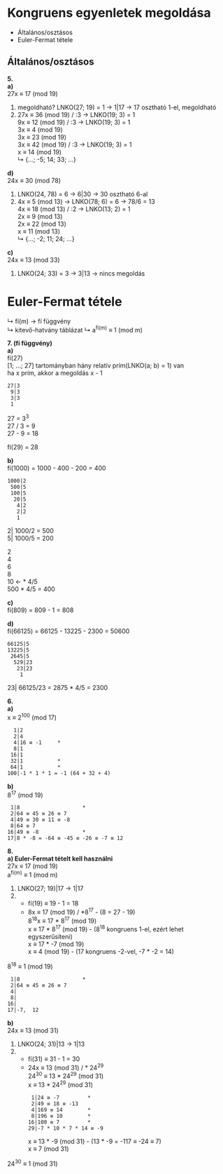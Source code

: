# Kongruens egyenletek megoldása
- Általános/osztásos
- Euler-Fermat tétele

## Általános/osztásos
**5.**  
**a)**  
27x ≡ 17 (mod 19)  
1. megoldható?
LNKO(27; 19) = 1 -> 1|17 -> 17 osztható 1-el, megoldható
2. 27x ≡ 36 (mod 19) / :3 -> LNKO(19; 3) = 1  
9x ≡ 12 (mod 19) / :3 -> LNKO(19; 3) = 1  
3x ≡ 4 (mod 19)  
3x ≡ 23 (mod 19)  
3x ≡ 42 (mod 19) / :3 -> LNKO(19; 3) = 1  
x ≡ 14 (mod 19)  
↳ {...; -5; 14; 33; ...}

**d)**  
24x ≡ 30 (mod 78)  
1. LNKO(24, 78) = 6 -> 6|30 -> 30 osztható 6-al
2. 4x ≡ 5 (mod 13) -> LNKO(78; 6) = 6 -> 78/6 = 13  
4x ≡ 18 (mod 13) / :2 -> LNKO(13; 2) = 1  
2x ≡ 9 (mod 13)  
2x ≡ 22 (mod 13)  
x ≡ 11 (mod 13)  
↳ {...; -2; 11; 24; ...}

**c)**  
24x ≡ 13 (mod 33)  
1. LNKO(24; 33) = 3 -> 3|13 -> nincs megoldás

# Euler-Fermat tétele
↳ fí(m) -> fí függvény  
↳ kitevő-hatvány táblázat
↳ a<sup>fí(m)</sup> ≡ 1 (mod m)

**7. (fí függvény)**  
**a)**  
fí(27)  
[1; ...; 27] tartományban hány relatív prím(LNKO(a; b) = 1) van  
ha x prím, akkor a megoldás x - 1
```
27|3
 9|3
 3|3
 1
```
27 = 3<sup>3</sup>  
27 / 3 = 9   
27 - 9 = 18

fí(29) = 28

**b)**  
fí(1000) = 1000 - 400 - 200 = 400
```
1000|2
 500|5
 100|5
  20|5
   4|2
   2|2
   1
```
2| 1000/2 = 500  
5| 1000/5 = 200

2  
4  
6  
8  
10 <- * 4/5  
500 * 4/5 = 400

**c)**  
fí(809) = 809 - 1 = 808

**d)**  
fí(66125) = 66125 - 13225 - 2300 = 50600
```
66125|5
13225|5
 2645|5
  529|23
   23|23
    1
```

23| 66125/23 = 2875 * 4/5 = 2300

**6.**  
**a)**  
x ≡ 2<sup>100</sup> (mod 17)
```
  1|2
  2|4
  4|16 ≡ -1     * 
  8|1
 16|1
 32|1           *
 64|1           *
100|-1 * 1 * 1 = -1 (64 + 32 + 4)
```

**b)**  
8<sup>17</sup> (mod 19)
```
 1|8                    *
 2|64 ≡ 45 ≡ 26 ≡ 7
 4|49 ≡ 30 ≡ 11 ≡ -8
 8|64 ≡ 7
16|49 ≡ -8              *
17|8 * -8 = -64 ≡ -45 ≡ -26 ≡ -7 ≡ 12
```

**8.**  
**a) Euler-Fermat tételt kell használni**  
27x ≡ 17 (mod 19)  
a<sup>fí(m)</sup> ≡ 1 (mod m)
1. LNKO(27; 19)|17 -> 1|17
2. - fí(19) ≡ 19 - 1 = 18
   - 8x ≡ 17 (mod 19) / *8<sup>17</sup> - (8 = 27 - 19)  
     8<sup>18</sup>x ≡ 17 * 8<sup>17</sup> (mod 19)  
     x ≡ 17 * 8<sup>17</sup> (mod 19) - (8<sup>18</sup> kongruens 1-el, ezért lehet egyszerűsíteni)  
     x ≡ 17 * -7 (mod 19)  
     x ≡ 4 (mod 19) - (17 kongruens -2-vel, -7 * -2 = 14)

8<sup>18</sup> ≡ 1 (mod 19)

```
 1|8                    *
 2|64 ≡ 45 ≡ 26 ≡ 7
 4|
 8|
16|
17|-7,  12
```

**b)**  
24x ≡ 13 (mod 31)
1. LNKO(24; 31)|13 -> 1|13
2. - fí(31) ≡ 31 - 1 = 30
   - 24x ≡ 13 (mod 31) / * 24<sup>29</sup>  
     24<sup>30</sup> ≡ 13 * 24<sup>29</sup> (mod 31)  
     x ≡ 13 * 24<sup>29</sup> (mod 31)  
     ```
      1|24 ≡ -7         *
      2|49 ≡ 18 ≡ -13
      4|169 ≡ 14        *
      8|196 ≡ 10        *
     16|100 ≡ 7         *
     29|-7 * 10 * 7 * 14 ≡ -9
     ```
     x ≡ 13 * -9 (mod 31) - (13 * -9 = -117 ≡ -24 ≡ 7)  
     x ≡ 7 (mod 31)

24<sup>30</sup> ≡ 1 (mod 31)